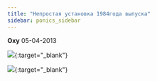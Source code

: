 ```yaml
---
title: "Непростая установка 1984года выпуска"
sidebar: ponics_sidebar
---
```


**Oxy** 05-04-2013

[![](/imagehost/thumbs/str1ava.jpg)](https://t.me/ponics_ru_files/10256){:target="_blank"}

[![](/imagehost/thumbs/page0016.jpg)](https://t.me/ponics_ru_files/10257){:target="_blank"}


